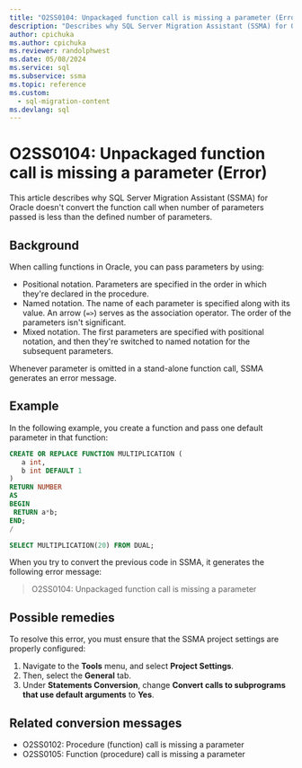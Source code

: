 ```yaml
---
title: "O2SS0104: Unpackaged function call is missing a parameter (Error)"
description: "Describes why SQL Server Migration Assistant (SSMA) for Oracle does not convert the function call when number of parameters passed is less than the defined number of parameters."
author: cpichuka
ms.author: cpichuka
ms.reviewer: randolphwest
ms.date: 05/08/2024
ms.service: sql
ms.subservice: ssma
ms.topic: reference
ms.custom:
  - sql-migration-content
ms.devlang: sql
---
```


# O2SS0104: Unpackaged function call is missing a parameter (Error)

This article describes why SQL Server Migration Assistant (SSMA) for Oracle doesn't convert the function call when number of parameters passed is less than the defined number of parameters.

## Background

When calling functions in Oracle, you can pass parameters by using:

- Positional notation. Parameters are specified in the order in which they're declared in the procedure.
- Named notation. The name of each parameter is specified along with its value. An arrow (`=>`) serves as the association operator. The order of the parameters isn't significant.
- Mixed notation. The first parameters are specified with positional notation, and then they're switched to named notation for the subsequent parameters.

Whenever parameter is omitted in a stand-alone function call, SSMA generates an error message.

## Example

In the following example, you create a function and pass one default parameter in that function:

```sql
CREATE OR REPLACE FUNCTION MULTIPLICATION (
   a int,
   b int DEFAULT 1
)
RETURN NUMBER
AS
BEGIN
 RETURN a*b;
END;
/

SELECT MULTIPLICATION(20) FROM DUAL;
```

When you try to convert the previous code in SSMA, it generates the following error message:

> O2SS0104: Unpackaged function call is missing a parameter

## Possible remedies

To resolve this error, you must ensure that the SSMA project settings are properly configured:

1. Navigate to the **Tools** menu, and select **Project Settings**.
1. Then, select the **General** tab.
1. Under **Statements Conversion**, change **Convert calls to subprograms that use default arguments** to **Yes**.

## Related conversion messages

- O2SS0102: Procedure (function) call is missing a parameter
- O2SS0105: Function (procedure) call is missing a parameter
